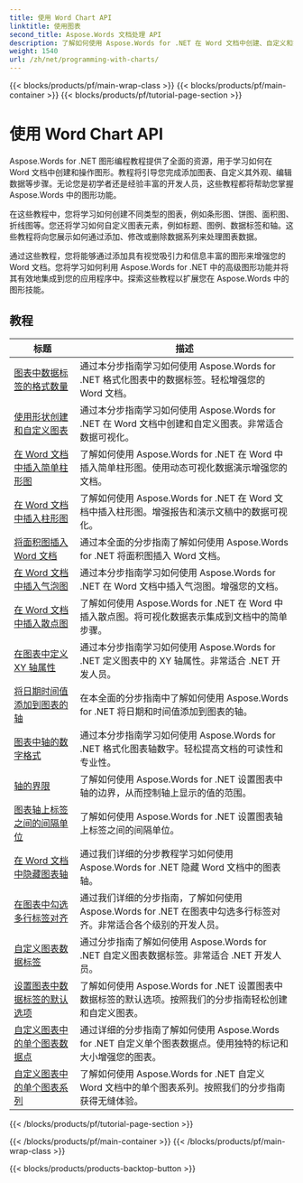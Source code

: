 ```yaml
---
title: 使用 Word Chart API
linktitle: 使用图表
second_title: Aspose.Words 文档处理 API
description: 了解如何使用 Aspose.Words for .NET 在 Word 文档中创建、自定义和操作图形。教程提供分步说明和 C# 源代码来帮助您添加图表。
weight: 1540
url: /zh/net/programming-with-charts/
---
```


{{< blocks/products/pf/main-wrap-class >}}
{{< blocks/products/pf/main-container >}}
{{< blocks/products/pf/tutorial-page-section >}}

# 使用 Word Chart API

Aspose.Words for .NET 图形编程教程提供了全面的资源，用于学习如何在 Word 文档中创建和操作图形。教程将引导您完成添加图表、自定义其外观、编辑数据等步骤。无论您是初学者还是经验丰富的开发人员，这些教程都将帮助您掌握 Aspose.Words 中的图形功能。

在这些教程中，您将学习如何创建不同类型的图表，例如条形图、饼图、面积图、折线图等。您还将学习如何自定义图表元素，例如标题、图例、数据标签和轴。这些教程将向您展示如何通过添加、修改或删除数据系列来处理图表数据。

通过这些教程，您将能够通过添加具有视觉吸引力和信息丰富的图形来增强您的 Word 文档。您将学习如何利用 Aspose.Words for .NET 中的高级图形功能并将其有效地集成到您的应用程序中。探索这些教程以扩展您在 Aspose.Words 中的图形技能。

 ## 教程
| 标题 | 描述 |
| --- | --- |
| [图表中数据标签的格式数量](./format-number-of-data-label/) | 通过本分步指南学习如何使用 Aspose.Words for .NET 格式化图表中的数据标签。轻松增强您的 Word 文档。 |
| [使用形状创建和自定义图表](./create-chart-using-shape/) | 通过本分步指南学习如何使用 Aspose.Words for .NET 在 Word 文档中创建和自定义图表。非常适合数据可视化。 |
| [在 Word 文档中插入简单柱形图](./insert-simple-column-chart/) | 了解如何使用 Aspose.Words for .NET 在 Word 中插入简单柱形图。使用动态可视化数据演示增强您的文档。 |
| [在 Word 文档中插入柱形图](./insert-column-chart/) | 了解如何使用 Aspose.Words for .NET 在 Word 文档中插入柱形图。增强报告和演示文稿中的数据可视化。 |
| [将面积图插入 Word 文档](./insert-area-chart/) | 通过本全面的分步指南了解如何使用 Aspose.Words for .NET 将面积图插入 Word 文档。 |
| [在 Word 文档中插入气泡图](./insert-bubble-chart/) | 通过本分步指南学习如何使用 Aspose.Words for .NET 在 Word 文档中插入气泡图。增强您的文档。 |
| [在 Word 文档中插入散点图](./insert-scatter-chart/) | 了解如何使用 Aspose.Words for .NET 在 Word 中插入散点图。将可视化数据表示集成到文档中的简单步骤。 |
| [在图表中定义 XY 轴属性](./define-xyaxis-properties/) | 通过本分步指南学习如何使用 Aspose.Words for .NET 定义图表中的 XY 轴属性。非常适合 .NET 开发人员。 |
| [将日期时间值添加到图表的轴](./date-time-values-to-axis/) | 在本全面的分步指南中了解如何使用 Aspose.Words for .NET 将日期和时间值添加到图表的轴。 |
| [图表中轴的数字格式](./number-format-for-axis/) | 通过本分步指南学习如何使用 Aspose.Words for .NET 格式化图表轴数字。轻松提高文档的可读性和专业性。 |
| [轴的界限](./bounds-of-axis/) | 了解如何使用 Aspose.Words for .NET 设置图表中轴的边界，从而控制轴上显示的值的范围。 |
| [图表轴上标签之间的间隔单位](./interval-unit-between-labels-on-axis/) | 了解如何使用 Aspose.Words for .NET 设置图表轴上标签之间的间隔单位。 |
| [在 Word 文档中隐藏图表轴](./hide-chart-axis/) | 通过我们详细的分步教程学习如何使用 Aspose.Words for .NET 隐藏 Word 文档中的图表轴。 |
| [在图表中勾选多行标签对齐](./tick-multi-line-label-alignment/) | 通过我们详细的分步指南，了解如何使用 Aspose.Words for .NET 在图表中勾选多行标签对齐。非常适合各个级别的开发人员。 |
| [自定义图表数据标签](./chart-data-label/) | 通过分步指南了解如何使用 Aspose.Words for .NET 自定义图表数据标签。非常适合 .NET 开发人员。 |
| [设置图表中数据标签的默认选项](./default-options-for-data-labels/) | 了解如何使用 Aspose.Words for .NET 设置图表中数据标签的默认选项。按照我们的分步指南轻松创建和自定义图表。 |
| [自定义图表中的单个图表数据点](./single-chart-data-point/) | 通过详细的分步指南了解如何使用 Aspose.Words for .NET 自定义单个图表数据点。使用独特的标记和大小增强您的图表。 |
| [自定义图表中的单个图表系列](./single-chart-series/) | 了解如何使用 Aspose.Words for .NET 自定义 Word 文档中的单个图表系列。按照我们的分步指南获得无缝体验。 |
{{< /blocks/products/pf/tutorial-page-section >}}

{{< /blocks/products/pf/main-container >}}
{{< /blocks/products/pf/main-wrap-class >}}

{{< blocks/products/products-backtop-button >}}
